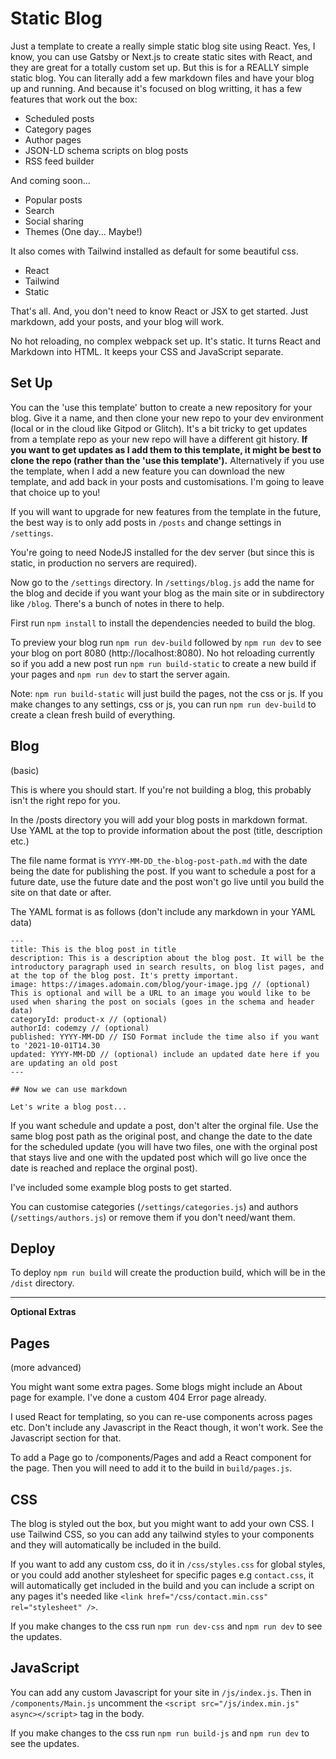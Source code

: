# Static Blog

Just a template to create a really simple static blog site using React. Yes, I know, you can use Gatsby or Next.js to create static sites with React, and they are great for a totally custom set up. But this is for a REALLY simple static blog. You can literally add a few markdown files and have your blog up and running. And because it's focused on blog writting, it has a few features that work out the box:

- Scheduled posts
- Category pages
- Author pages
- JSON-LD schema scripts on blog posts
- RSS feed builder

And coming soon...

- Popular posts
- Search
- Social sharing
- Themes (One day... Maybe!)

It also comes with Tailwind installed as default for some beautiful css.

- React
- Tailwind
- Static

That's all. And, you don't need to know React or JSX to get started. Just markdown, add your posts, and your blog will work.

No hot reloading, no complex webpack set up. It's static. It turns React and Markdown into HTML. It keeps your CSS and JavaScript separate. 

## Set Up

You can the 'use this template' button to create a new repository for your blog. Give it a name, and then clone your new repo to your dev environment (local or in the cloud like Gitpod or Glitch). It's a bit tricky to get updates from a template repo as your new repo will have a different git history. **If you want to get updates as I add them to this template, it might be best to clone the repo (rather than the 'use this template').** Alternatively if you use the template, when I add a new feature you can download the new template, and add back in your posts and customisations. I'm going to leave that choice up to you!

If you will want to upgrade for new features from the template in the future, the best way is to only add posts in `/posts` and change settings in `/settings`.

You're going to need NodeJS installed for the dev server (but since this is static, in production no servers are required).

Now go to the `/settings` directory. In `/settings/blog.js` add the name for the blog and decide if you want your blog as the main site or in subdirectory like `/blog`. There's a bunch of notes in there to help.

First run `npm install` to install the dependencies needed to build the blog.

To preview your blog run `npm run dev-build` followed by `npm run dev` to see your blog on port 8080 (http://localhost:8080). No hot reloading currently so if you add a new post run `npm run build-static` to create a new build if your pages and `npm run dev` to start the server again. 

Note: `npm run build-static` will just build the pages, not the css or js. If you make changes to any settings, css or js, you can run `npm run dev-build` to create a clean fresh build of everything.

## Blog

(basic)

This is where you should start. If you're not building a blog, this probably isn't the right repo for you. 

In the /posts directory you will add your blog posts in markdown format. Use YAML at the top to provide information about the post (title, description etc.)

The file name format is `YYYY-MM-DD_the-blog-post-path.md` with the date being the date for publishing the post. If you want to schedule a post for a future date, use the future date and the post won't go live until you build the site on that date or after.

The YAML format is as follows (don't include any markdown in your YAML data)

```
---
title: This is the blog post in title
description: This is a description about the blog post. It will be the introductory paragraph used in search results, on blog list pages, and at the top of the blog post. It's pretty important.
image: https://images.adomain.com/blog/your-image.jpg // (optional) This is optional and will be a URL to an image you would like to be used when sharing the post on socials (goes in the schema and header data)
categoryId: product-x // (optional)
authorId: codemzy // (optional)
published: YYYY-MM-DD // ISO Format include the time also if you want to '2021-10-01T14.30
updated: YYYY-MM-DD // (optional) include an updated date here if you are updating an old post
---

## Now we can use markdown

Let's write a blog post...

```

If you want schedule and update a post, don't alter the orginal file. Use the same blog post path as the original post, and change the date to the date for the scheduled update (you will have two files, one with the orginal post that stays live and one with the updated post which will go live once the date is reached and replace the orginal post).

I've included some example blog posts to get started.

You can customise categories (`/settings/categories.js`) and authors (`/settings/authors.js`) or remove them if you don't need/want them.

## Deploy

To deploy `npm run build` will create the production build, which will be in the `/dist` directory.

---

**Optional Extras**

## Pages

(more advanced)

You might want some extra pages. Some blogs might include an About page for example. I've done a custom 404 Error page already.

I used React for templating, so you can re-use components across pages etc. Don't include any Javascript in the React though, it won't work. See the Javascript section for that.

To add a Page go to /components/Pages and add a React component for the page. Then you will need to add it to the build in `build/pages.js`.

## CSS

The blog is styled out the box, but you might want to add your own CSS. I use Tailwind CSS, so you can add any tailwind styles to your components and they will automatically be included in the build.

If you want to add any custom css, do it in `/css/styles.css` for global styles, or you could add another stylesheet for specific pages e.g `contact.css`, it will automatically get included in the build and you can include a script on any pages it's needed like `<link href="/css/contact.min.css" rel="stylesheet" />`. 

If you make changes to the css run `npm run dev-css` and `npm run dev` to see the updates.

## JavaScript

You can add any custom Javascript for your site in `/js/index.js`. Then in `/components/Main.js` uncomment the `<script src="/js/index.min.js" async></script>` tag in the body.

If you make changes to the css run `npm run build-js` and `npm run dev` to see the updates.